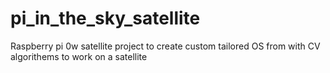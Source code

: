 # pi_in_the_sky_satellite
Raspberry pi 0w satellite project to create custom tailored OS from with CV algorithems to work on a satellite
